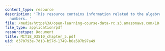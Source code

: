```yaml
---
content_type: resource
description: 'This resource contains information related to the algebra of complex
  numbers. '
file: /media/https%3A/open-learning-course-data-rc.s3.amazonaws.com/18-03-differential-equations-spring-2010/d370793e7d18b57d1749b8a587b97a49_MIT18_03S10_chapter_5.pdf
file_type: application/pdf
resourcetype: Document
title: MIT18_03S10_chapter_5.pdf
uid: d370793e-7d18-b57d-1749-b8a587b97a49
---
```

